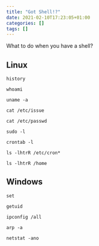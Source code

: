 ```yaml
---
title: "Got Shell!?"
date: 2021-02-10T17:23:05+01:00
categories: []
tags: []
---
```


What to do when you have a shell?


## Linux

`history`

`whoami`

`uname -a`

`cat /etc/issue`

`cat /etc/passwd`

`sudo -l`

`crontab -l`

`ls -lhtrR /etc/cron*`

`ls -lhtrR /home`

## Windows

`set`

`getuid`

`ipconfig /all`

`arp -a`

`netstat -ano`
